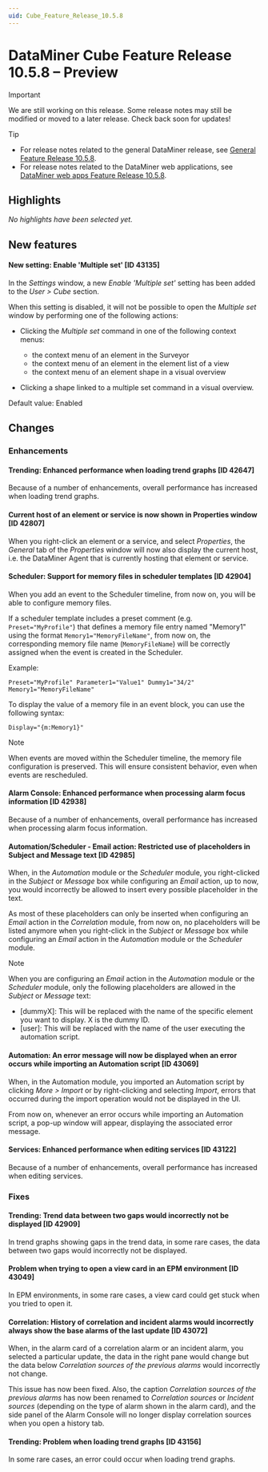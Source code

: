 ```yaml
---
uid: Cube_Feature_Release_10.5.8
---
```


# DataMiner Cube Feature Release 10.5.8 – Preview

> [!IMPORTANT]
> We are still working on this release. Some release notes may still be modified or moved to a later release. Check back soon for updates!

> [!TIP]
>
> - For release notes related to the general DataMiner release, see [General Feature Release 10.5.8](xref:General_Feature_Release_10.5.8).
> - For release notes related to the DataMiner web applications, see [DataMiner web apps Feature Release 10.5.8](xref:Web_apps_Feature_Release_10.5.8).

## Highlights

*No highlights have been selected yet.*

## New features

#### New setting: Enable 'Multiple set' [ID 43135]

<!-- MR 10.4.0 [CU17] / 10.5.0 [CU5] - FR 10.5.8 -->

In the *Settings* window, a new *Enable 'Multiple set'* setting has been added to the *User > Cube* section.

When this setting is disabled, it will not be possible to open the *Multiple set* window by performing one of the following actions:

- Clicking the *Multiple set* command in one of the following context menus:

  - the context menu of an element in the Surveyor
  - the context menu of an element in the element list of a view
  - the context menu of an element shape in a visual overview

- Clicking a shape linked to a multiple set command in a visual overview.

Default value: Enabled

## Changes

### Enhancements

#### Trending: Enhanced performance when loading trend graphs [ID 42647]

<!-- MR 10.4.0 [CU17] / 10.5.0 [CU5] - FR 10.5.8 -->

Because of a number of enhancements, overall performance has increased when loading trend graphs.

#### Current host of an element or service is now shown in Properties window [ID 42807]

<!-- MR 10.4.0 [CU17] / 10.5.0 [CU5] - FR 10.5.8 -->

When you right-click an element or a service, and select *Properties*, the *General* tab of the *Properties* window will now also display the current host, i.e. the DataMiner Agent that is currently hosting that element or service.

#### Scheduler: Support for memory files in scheduler templates [ID 42904]

<!-- MR 10.4.0 [CU17] / 10.5.0 [CU5] - FR 10.5.8 -->

When you add an event to the Scheduler timeline, from now on, you will be able to configure memory files.

If a scheduler template includes a preset comment (e.g. `Preset="MyProfile"`) that defines a memory file entry named "Memory1" using the format `Memory1="MemoryFileName"`, from now on, the corresponding memory file name (`MemoryFileName`) will be correctly assigned when the event is created in the Scheduler.

Example:

`Preset="MyProfile" Parameter1="Value1" Dummy1="34/2" Memory1="MemoryFileName"`

To display the value of a memory file in an event block, you can use the following syntax:

`Display="{m:Memory1}"`

> [!NOTE]
> When events are moved within the Scheduler timeline, the memory file configuration is preserved. This will ensure consistent behavior, even when events are rescheduled.

#### Alarm Console: Enhanced performance when processing alarm focus information [ID 42938]

<!-- MR 10.4.0 [CU17] / 10.5.0 [CU5] - FR 10.5.8 -->

Because of a number of enhancements, overall performance has increased when processing alarm focus information.

#### Automation/Scheduler - Email action: Restricted use of placeholders in Subject and Message text [ID 42985]

<!-- MR 10.4.0 [CU17] / 10.5.0 [CU5] - FR 10.5.8 -->

When, in the *Automation* module or the *Scheduler* module, you right-clicked in the *Subject* or *Message* box while configuring an *Email* action, up to now, you would incorrectly be allowed to insert every possible placeholder in the text.

As most of these placeholders can only be inserted when configuring an *Email* action in the *Correlation* module, from now on, no placeholders will be listed anymore when you right-click in the *Subject* or *Message* box while configuring an *Email* action in the *Automation* module or the *Scheduler* module.

> [!NOTE]
> When you are configuring an *Email* action in the *Automation* module or the *Scheduler* module, only the following placeholders are allowed in the *Subject* or *Message* text:
>
> - [dummyX]: This will be replaced with the name of the specific element you want to display. X is the dummy ID.
> - [user]: This will be replaced with the name of the user executing the automation script.

#### Automation: An error message will now be displayed when an error occurs while importing an Automation script [ID 43069]

<!-- MR 10.4.0 [CU17] / 10.5.0 [CU5] - FR 10.5.8 -->

When, in the Automation module, you imported an Automation script by clicking *More > Import* or by right-clicking and selecting *Import*, errors that occurred during the import operation would not be displayed in the UI.

From now on, whenever an error occurs while importing an Automation script, a pop-up window will appear, displaying the associated error message.

#### Services: Enhanced performance when editing services [ID 43122]

<!-- MR 10.4.0 [CU17] / 10.5.0 [CU5] - FR 10.5.8 -->

Because of a number of enhancements, overall performance has increased when editing services.

### Fixes

#### Trending: Trend data between two gaps would incorrectly not be displayed [ID 42909]

<!-- MR 10.4.0 [CU17] / 10.5.0 [CU5] - FR 10.5.8 -->

In trend graphs showing gaps in the trend data, in some rare cases, the data between two gaps would incorrectly not be displayed.

#### Problem when trying to open a view card in an EPM environment [ID 43049]

<!-- MR 10.4.0 [CU17] / 10.5.0 [CU5] - FR 10.5.8 -->

In EPM environments, in some rare cases, a view card could get stuck when you tried to open it.

#### Correlation: History of correlation and incident alarms would incorrectly always show the base alarms of the last update [ID 43072]

<!-- MR 10.4.0 [CU17] / 10.5.0 [CU5] - FR 10.5.8 -->

When, in the alarm card of a correlation alarm or an incident alarm, you selected a particular update, the data in the right pane would change but the data below *Correlation sources of the previous alarms* would incorrectly not change.

This issue has now been fixed. Also, the caption *Correlation sources of the previous alarms* has now been renamed to *Correlation sources* or *Incident sources* (depending on the type of alarm shown in the alarm card), and the side panel of the Alarm Console will no longer display correlation sources when you open a history tab.

#### Trending: Problem when loading trend graphs [ID 43156]

<!-- MR 10.4.0 [CU17] / 10.5.0 [CU5] - FR 10.5.8 -->

In some rare cases, an error could occur when loading trend graphs.
